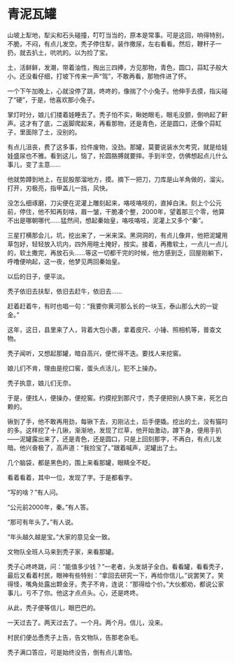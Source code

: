 # 青泥瓦罐

山坡上犁地，犁尖和石头碰撞，叮叮当当的，原本是常事。可是这回，响得特别，不脆，不闷，有点儿发空。秃子停住犁，装作撒尿，左右看看。然后，鞭杆子一扔，就去扒土，吭吭的。以为捡了宝。 

土，活鲜鲜，发潮，带着油性，掏出三四捧，方见那物，青色，圆口，蒜缸子般大小。还没看仔细，打坡下传来一声“驾”，不敢再看，那物件进了怀。 

一个下午加晚上，心就没停了跳，咚咚的，像揣了个小兔子。他伸手去摸，指尖碰了“硬”，于是，他喜欢那小兔子。 

掌灯时分，娘儿们搂着娃睡去了。秃子怕不实，瞅她眼毛，眼毛没颤，倒响起了鼾声。这才有了底，二返脚爬起来，再看那物，还是青色，还是圆口，还像个蒜缸子，里面除了土，没别的。 

有点儿沮丧，费了这多事，捡件废物，没劲。那罐，莫要说装水欠考究，就是给娃娃盛尿也不雅。看到这儿，恼了，抡圆胳膊就要摔。手到半空，仿佛想起点儿什么事儿，变了主意…… 

他就势蹲到地上，在屁股那溜地方，摸。摘下一把刀，刀库是山羊角做的，溜尖。打开，刃极亮，指甲盖儿一挡，风快。 

没怎么细琢磨，刀尖便在泥灌上雕刻起来，咯吱咯吱的，直掉白沫。刻上个公元前，停住，他不知再刻啥，眉一皱，干脆凑个整，2000年，望着那三个零，他算不出是哪朝哪代……猛然间，想起秦始皇，咯吱咯吱，泥灌上又多个“秦”。 

三星打横那会儿，坑，挖出来了，一米来深。黑洞洞的，有点儿像井，他把泥罐用草包好，轻轻放入坑内，四外用暄土掩好，按实。接着，再撒软土，一点儿一点儿的，软土撒完，再放石头……等这一切都干完的时候，他方感到乏，回屋刚躺下，呼噜便响起，这一夜，他梦见两回秦始皇。 

以后的日子，便平淡。 

秃子依旧去扶犁，依旧去赶牛，依旧去…… 

赶着赶着牛，有时也唱一句：“我要你黄河那么长的一块玉，泰山那么大的一锭金。” 

这年，这日，县里来了人，背着大包小裹，拿着皮尺、小锤、照相机等，普查文物。 

秃子闻听，又想起那罐，暗自高兴，便忙得不迭。要找人来挖窖。 

娘儿们不肯，理由是挖口窖，蛋头点活儿，犯不上操办。 

秃子执意，娘儿们无奈。 

于是，便找人，便操办，便挖窖。约摸挖到那尺寸，秃子便把别人换下来，死乞白赖的。 

锹到了手，他不敢再用劲，每锹下去，刃刚沾土，后手便撬。挖出的土，没有猫叼的多。这样挖了十几锹，渐渐地，发现了烂草，他开始激动，蹲下身，便用手扒——泥罐露出来了，还是青色，还是圆口，只是上回刻那字，不再白，有点儿发暗。他兴奋极了，高声道：“我捡宝了。”跟着喊声，泥罐出了土。 

几个脑袋，都是黑色的，围上来看那罐，眼睛全不眨。 

看着看着，其中一位，发现了字。于是都看字。 

“写的啥？”有人问。 

“公元前2000年，秦。”有人答。 

“那可有年头了。”有人说。 

“年头越久越是宝。”大家的意见全一致。 

文物队全班人马来到秃子家，来看那罐。 

秃子心咚咚跳，问：“能值多少钱？”一老者，头发胡子全白。看看罐，看看秃子，最后又看着村民，眼神有些特别：“拿回去研究一下，再给你信儿。”说罢笑了。笑得怪，嘴角处露出颗金牙。秃子不肯，连说：“那得给个价。”大伙都劝，都说公家事儿，亏不了你。他这才点点头。心，还是咚咚。 

从此，秃子便等信儿，眼巴巴的。 

一天过去了。两天过去了。一个月。两个月。信儿，没来。 

村民们便怂恿秃子上告，告文物队，告那老杂毛。 

秃子满口答应，可是始终没告，倒有点儿害怕。